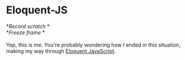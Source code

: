 # Eloquent-JS

**Record scratch* *</br>
**Freeze frame* *</br></br>
Yep, this is me. You're probably wondering how I ended in this situation, making my way through [Eloquent JavaScript](https://eloquentjavascript.net/).